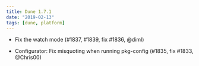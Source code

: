 ```yaml
---
title: Dune 1.7.1
date: "2019-02-13"
tags: [dune, platform]
---
```


- Fix the watch mode (#1837, #1839, fix #1836, @diml)

- Configurator: Fix misquoting when running pkg-config (#1835, fix #1833,
  @Chris00)
